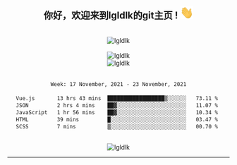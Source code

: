 <div align="center">
<h2> 你好，欢迎来到lgldlk的git主页 ! <img src="https://github.com/lgldlk/lgldlk/blob/main/gifs/Hi.gif" width="30px"></h2>
</div>

<div align="center">
 </br>
 <img src="http://aiitapp.cn:8091/?color=rgba(37,144,118,1)&shadowColor=rgba(12,16,20,1)&fontSize=120&&shadowOffsetX=9&shadowOffsetY=11" height="26px" alt="lgldlk" />
 </br>

   </br>
 <img src="https://github-readme-stats.vercel.app/api?username=lgldlk&show_icons=true&theme=gotham&locale=cn" alt="lgldlk" />
 

</br>

<img  src="http://github-readme-stats.vercel.app/api/top-langs/?username=lgldlk&show_icons=true&theme=gotham&locale=cn&layout=compact" alt="lgldlk"/>  
</br>
</br>

<!--START_SECTION:waka-->
```text
Week: 17 November, 2021 - 23 November, 2021

Vue.js       13 hrs 43 mins  ██████████████████▒░░░░░░   73.11 % 
JSON         2 hrs 4 mins    ██▓░░░░░░░░░░░░░░░░░░░░░░   11.07 % 
JavaScript   1 hr 56 mins    ██▓░░░░░░░░░░░░░░░░░░░░░░   10.34 % 
HTML         39 mins         █░░░░░░░░░░░░░░░░░░░░░░░░   03.47 % 
SCSS         7 mins          ▒░░░░░░░░░░░░░░░░░░░░░░░░   00.70 % 
```
<!--END_SECTION:waka-->

 </br>
  <img src="https://visitor-badge.glitch.me/badge?page_id=lgldlk" alt="lgldlk" />

---

 

